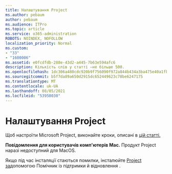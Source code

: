 ```yaml
---
title: Налаштування Project
ms.author: pebaum
author: pebaum
ms.audience: ITPro
ms.topic: article
ms.service: o365-administration
ROBOTS: NOINDEX, NOFOLLOW
localization_priority: Normal
ms.custom:
- "33"
- "1600006"
ms.assetid: e0fcdfdb-288e-43d2-a445-7b63e594afc6
description: Кількість слів у статті –не більше 500.
ms.openlocfilehash: 1dc306a480cdc920b9f756090f972a844b434a3ba475e40a1fbb08c89f625c51
ms.sourcegitcommit: b5f7da89a650d2915dc652449623c78be6247175
ms.translationtype: MT
ms.contentlocale: uk-UA
ms.lasthandoff: 08/05/2021
ms.locfileid: "53958030"
---
```

# <a name="setting-up-project"></a>Налаштування Project

 Щоб настроїти Microsoft Project, виконайте кроки, описані в [цій статті.](https://support.office.com/article/7059249b-d9fe-4d61-ab96-5c5bf435f281.aspx)

**Повідомлення для користувачів комп'ютерів Mac.** Продукт Project наразі недоступний для MacOS. 
  
Якщо під час інсталяції стаються помилки, інсталюйте [Project за](https://aka.ms/SaRA-ProjectSetupScenario)допомогою Помічник із підтримки й відновлення .
